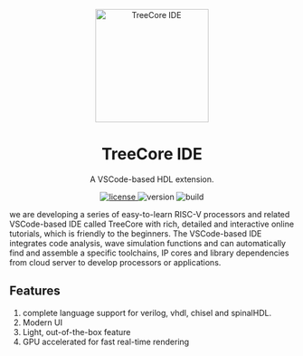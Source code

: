 <p align="center">
    <img width="200px" src="https://github.com/microdynamics-cpu/tree-core-ide-resources/blob/main/logos/treecore_logo_200x200.png" align="center" alt="TreeCore IDE" />
    <h1 align="center">TreeCore IDE</h1>
    <p align="center">A VSCode-based HDL extension.</p>
</p>
<p align="center">
    <a href="./LICENSE">
        <img alt="license" src="https://img.shields.io/github/license/microdynamics-cpu/tree_core_cpu.svg" />
    </a>
    <img alt="version" src="https://img.shields.io/badge/version-1.0.0-FF69B4.svg" />
    <img alt="build" src="https://travis-ci.org/microdynamics-cpu/tree_core_cpu.svg?branch=main" />
</p>


we are developing a series of easy-to-learn RISC-V processors and related VSCode-based IDE called TreeCore with rich, detailed and interactive online tutorials, which is friendly to the beginners. The VSCode-based IDE integrates code analysis, wave simulation functions and can automatically find and assemble a specific toolchains, IP cores and library dependencies from cloud server to develop processors or applications.

## Features

1. complete language support for verilog, vhdl, chisel and spinalHDL.
2. Modern UI
3. Light, out-of-the-box feature
4. GPU accelerated for fast real-time rendering
